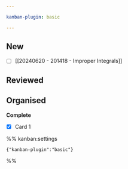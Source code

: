 ```yaml
---

kanban-plugin: basic

---
```


## New

- [ ] [[20240620 - 201418 - Improper Integrals]]


## Reviewed



## Organised

**Complete**
- [x] Card 1




%% kanban:settings
```
{"kanban-plugin":"basic"}
```
%%